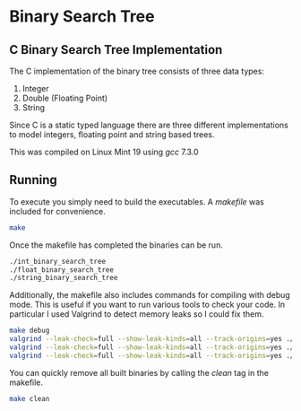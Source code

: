 # Binary Search Tree
## C Binary Search Tree Implementation

The C implementation of the binary tree consists of three data types:
1. Integer
2. Double (Floating Point)
3. String

Since C is a static typed language there are three different implementations to model integers,
floating point and string based trees.

This was compiled on Linux Mint 19 using *gcc* 7.3.0

## Running

To execute you simply need to build the executables.  A *makefile* was included for convenience.

```bash
make
```

Once the makefile has completed the binaries can be run.

```bash
./int_binary_search_tree
./float_binary_search_tree
./string_binary_search_tree
```

Additionally, the makefile also includes commands for compiling with debug mode.  This is useful if you want
to run various tools to check your code.  In particular I used Valgrind to detect memory leaks so I could
fix them.

```bash
make debug
valgrind --leak-check=full --show-leak-kinds=all --track-origins=yes ./int_binary_search_tree
valgrind --leak-check=full --show-leak-kinds=all --track-origins=yes ./float_binary_search_tree
valgrind --leak-check=full --show-leak-kinds=all --track-origins=yes ./string_binary_search_tree
```

You can quickly remove all built binaries by calling the *clean* tag in the makefile.

```bash
make clean
```
